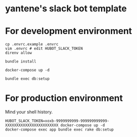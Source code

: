 # yantene's slack bot template

# For development environment

```shell-session
cp .envrc.example .envrc
vim .envrc # edit HUBOT_SLACK_TOKEN
direnv allow
```

```shell-session
bundle install
```

```shell-session
docker-compose up -d
```

```shell-session
bundle exec db:setup
```

# For production environment

Mind your shell history.

```shell-session
HUBOT_SLACK_TOKEN=xoxb-9999999999-999999999999-XXXXXXXXXXXXXXXXXXXXXXXX docker-compose up -d
docker-compose exec app bundle exec rake db:setup
```
